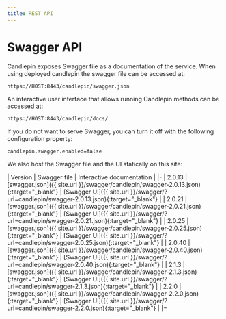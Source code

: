 ```yaml
---
title: REST API
---
```

# Swagger API
Candlepin exposes Swagger file as a documentation of the service. When using deployed candlepin the swagger file can be accessed at:

```
https://HOST:8443/candlepin/swagger.json

```
An interactive user interface that allows running Candlepin methods can be accessed at:

```
https://HOST:8443/candlepin/docs/
```

If you do not want to serve Swagger, you can turn it off with the following configuration property:

```
candlepin.swagger.enabled=false
```

We also host the Swagger file and the UI statically on this site: 

| Version | Swagger file | Interactive documentation |
|-
| 2.0.13 |  [swagger.json]({{ site.url }}/swagger/candlepin/swagger-2.0.13.json){:target="_blank"}  | [Swagger UI]({{ site.url }}/swagger/?url=candlepin/swagger-2.0.13.json){:target="_blank"} |
| 2.0.21 |  [swagger.json]({{ site.url }}/swagger/candlepin/swagger-2.0.21.json){:target="_blank"}  | [Swagger UI]({{ site.url }}/swagger/?url=candlepin/swagger-2.0.21.json){:target="_blank"} |
| 2.0.25 |  [swagger.json]({{ site.url }}/swagger/candlepin/swagger-2.0.25.json){:target="_blank"}  | [Swagger UI]({{ site.url }}/swagger/?url=candlepin/swagger-2.0.25.json){:target="_blank"} |
| 2.0.40 |  [swagger.json]({{ site.url }}/swagger/candlepin/swagger-2.0.40.json){:target="_blank"}  | [Swagger UI]({{ site.url }}/swagger/?url=candlepin/swagger-2.0.40.json){:target="_blank"} |
| 2.1.3 |  [swagger.json]({{ site.url }}/swagger/candlepin/swagger-2.1.3.json){:target="_blank"}  | [Swagger UI]({{ site.url }}/swagger/?url=candlepin/swagger-2.1.3.json){:target="_blank"} |
| 2.2.0 |  [swagger.json]({{ site.url }}/swagger/candlepin/swagger-2.2.0.json){:target="_blank"}  | [Swagger UI]({{ site.url }}/swagger/?url=candlepin/swagger-2.2.0.json){:target="_blank"} |
|=

